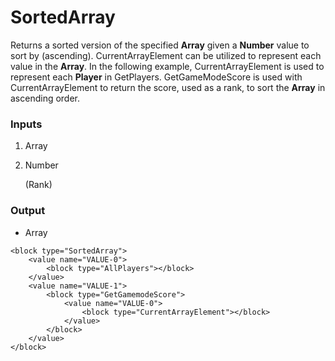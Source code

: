 # SortedArray

Returns a sorted version of the specified **Array** given a **Number** value to sort by (ascending). CurrentArrayElement can be utilized to represent each value in the **Array**. In the following example, CurrentArrayElement is used to represent each **Player** in GetPlayers. GetGameModeScore is used with CurrentArrayElement to return the score, used as a rank, to sort the **Array** in ascending order.

### Inputs

1. Array
2. Number

    (Rank)

### Output

-   Array

```blockly
<block type="SortedArray">
    <value name="VALUE-0">
        <block type="AllPlayers"></block>
    </value>
    <value name="VALUE-1">
        <block type="GetGamemodeScore">
            <value name="VALUE-0">
                <block type="CurrentArrayElement"></block>
            </value>
        </block>
    </value>
</block>
```
